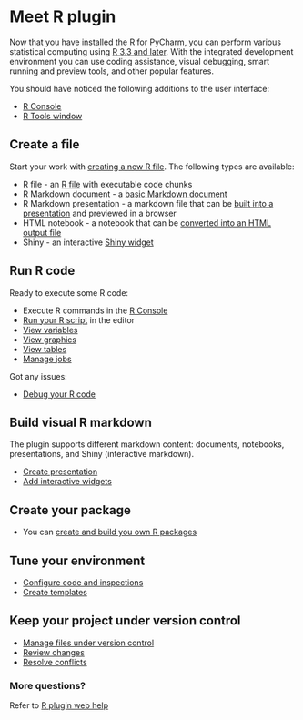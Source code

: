 # Meet R plugin
Now that you have installed the R for PyCharm, you can perform various statistical computing using [R 3.3 and later](https://cran.r-project.org/mirrors.html).
With the integrated development environment you can use coding assistance, visual debugging, smart running and preview tools, and other popular features.

<!--- 
Я бы сократила до Now that you have installed the R for PyCharm, you can perform various statistical computing using R. Before starting, make sure you install R 3.3 or later.
Часть про "With the integrated development.." кажется не особо полезной, потому что пользователь еще не на том этапе, когда ему надо знать про эти фичи.
-->
You should have noticed the following additions to the user interface:

* [R Console](https://www.jetbrains.com/help/pycharm/r-plugin-support.html#r-console)
* [R Tools window](https://www.jetbrains.com/help/pycharm/r-plugin-support.html#r-packages)

<!--- 
Pay attention to additions to main window user interface:
R Console toolwindow
R Tools toolwindow
-->

## Create a file
Start your work with [creating a new R file](https://www.jetbrains.com/help/pycharm/edit-r-files.html#add-file). The following types are available:

* R file - an [R file](https://www.jetbrains.com/help/pycharm/edit-r-files.html) with executable code chunks
* R Markdown document - a [basic Markdown document](https://www.jetbrains.com/help/pycharm/r-markdown.html)
* R Markdown presentation - a markdown file that can be [built into a presentation](https://www.jetbrains.com/help/pycharm/r-markdown.html#presentation) and previewed in a browser
* HTML notebook - a notebook that can be [converted into an HTML output file](https://www.jetbrains.com/help/pycharm/r-markdown.html#html-output)
* Shiny - an interactive [Shiny widget](https://www.jetbrains.com/help/pycharm/r-markdown.html#shiny)

## Run R code

Ready to execute some R code:

<!--- 
Я бы добавила знакb вопроса в заголовки: Ready to execute some R code? Got any issues?
-->

* Execute R commands in the [R Console](https://www.jetbrains.com/help/pycharm/r-plugin-support.html#r-console)
* [Run your R  script](https://www.jetbrains.com/help/pycharm/run-debug-r-script.html#run) in the editor
* [View variables](https://www.jetbrains.com/help/pycharm/run-debug-r-script.html#variables)
* [View graphics](https://www.jetbrains.com/help/pycharm/r-plugin-support.html#r-graphics)
* [View tables](https://www.jetbrains.com/help/pycharm/2020.2/r-plugin-support.html#table-view)
* [Manage jobs](https://www.jetbrains.com/help/pycharm/2020.2/run-debug-r-script.html#jobs)

<!--- 
Run R script
View variables, graphics and tables
Manage jobs
-->

Got any issues:

* [Debug your R code](https://www.jetbrains.com/help/pycharm/2020.2/run-debug-r-script.html#debug)


## Build visual R markdown

The plugin supports different markdown content: documents, notebooks, presentations, and Shiny (interactive markdown).
<!--- 
Думаю эту строчку можно убрать, о типах файлов уже рассказывали. Оставить только ссылки.
-->
* [Create presentation](https://www.jetbrains.com/help/pycharm/r-markdown.html#presentation)
* [Add interactive widgets](https://www.jetbrains.com/help/pycharm/r-markdown.html#shiny)

## Create your package
<!--- 
Писать просто Create package
-->

* You can [create and build you own R packages](https://www.jetbrains.com/help/pycharm/r-packages.html)

<!--- 
Убрать "You can", оставить только ссылку.
-->

## Tune your environment

* [Configure code and inspections](https://www.jetbrains.com/help/pycharm/edit-r-files.html)
* [Create templates](https://www.jetbrains.com/help/pycharm/setup-r-environment.html#r-templates)

## Keep your project under version control
* [Manage files under version control](https://www.jetbrains.com/help/pycharm/adding-files-to-version-control.html)
* [Review changes](https://www.jetbrains.com/help/pycharm/viewing-changes-information.html)
* [Resolve conflicts](https://www.jetbrains.com/help/pycharm/resolving-conflicts.html)

### More questions?
Refer to [R plugin web help](https://www.jetbrains.com/help/pycharm/r-plugin-support.html)

